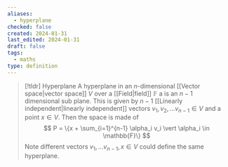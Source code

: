 ```yaml
---
aliases:
  - hyperplane
checked: false
created: 2024-01-31
last_edited: 2024-01-31
draft: false
tags:
  - maths
type: definition
---
```

>[!tldr] Hyperplane
>A hyperplane in an $n$-dimensional [[Vector space|vector space]] $V$ over a [[Field|field]] $\mathbb{F}$ a is an $n-1$ dimensional sub plane. This is given by $n-1$  [[Linearly independent|linearly independent]] vectors $v_1, v_2, \ldots v_{n-1} \in V$ and a point $x \in V$. Then the space is made of
>$$
>P = \{x + \sum_{i=1}^{n-1} \alpha_i v_i \vert \alpha_i \in \mathbb{F}\}
>$$ 
>Note different vectors $v_1, \ldots v_{n-1}, x \in V$ could define the same hyperplane. 

